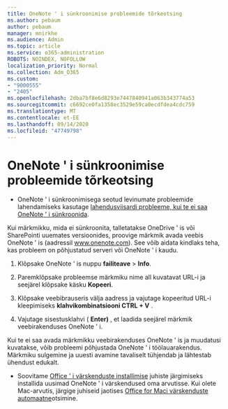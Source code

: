 ```yaml
---
title: OneNote ' i sünkroonimise probleemide tõrkeotsing
ms.author: pebaum
author: pebaum
manager: mnirkhe
ms.audience: Admin
ms.topic: article
ms.service: o365-administration
ROBOTS: NOINDEX, NOFOLLOW
localization_priority: Normal
ms.collection: Adm_O365
ms.custom:
- "9000555"
- "2405"
ms.openlocfilehash: 2dba7bf8e6d8293e7447840941a063b343774a53
ms.sourcegitcommit: c6692ce0fa1358ec3529e59ca0ecdfdea4cdc759
ms.translationtype: MT
ms.contentlocale: et-EE
ms.lasthandoff: 09/14/2020
ms.locfileid: "47749798"
---
```

# <a name="troubleshoot-onenote-sync-issues"></a>OneNote ' i sünkroonimise probleemide tõrkeotsing

* OneNote ' i sünkroonimisega seotud levinumate probleemide lahendamiseks kasutage [lahendusviisardi probleeme, kui te ei saa OneNote ' i sünkroonida](https://support.office.com/article/Fix-issues-when-you-can-t-sync-OneNote-299495ef-66d1-448f-90c1-b785a6968d45).

Kui märkmikku, mida ei sünkroonita, talletatakse OneDrive ' is või SharePointi uuemates versioonides, proovige märkmik avada veebis OneNote ' is (aadressil www.onenote.com). See võib aidata kindlaks teha, kas probleem on põhjustatud serveri või OneNote ' i kaudu.

1. Klõpsake OneNote ' is nuppu **failiteave**  >  **Info**.

2. Paremklõpsake probleemse märkmiku nime all kuvatavat URL-i ja seejärel klõpsake käsku **Kopeeri**.

3. Klõpsake veebibrauseris välja aadress ja vajutage kopeeritud URL-i kleepimiseks **klahvikombinatsiooni CTRL + V** .

4. Vajutage sisestusklahvi ( **Enter)** , et laadida seejärel märkmik veebirakenduses OneNote ' i.

Kui te ei saa avada märkmikku veebirakenduses OneNote ' is ja muudatusi kuvatakse, võib probleemi põhjustada OneNote ' i töölauarakendus. Märkmiku sulgemine ja uuesti avamine tavaliselt tühjendab ja lähtestab ühendust edukalt.

* Soovitame [Office ' i värskenduste installimise](https://support.office.com/article/Install-Office-updates-2ab296f3-7f03-43a2-8e50-46de917611c5) juhiste järgimiseks installida uusimad OneNote ' i värskendused oma arvutisse. Kui olete Mac-arvutis, järgige juhiseid jaotises [Office for Maci värskenduste automaatne](https://support.office.com/article/update-office-for-mac-automatically-bfd1e497-c24d-4754-92ab-910a4074d7c1)otsimine.
